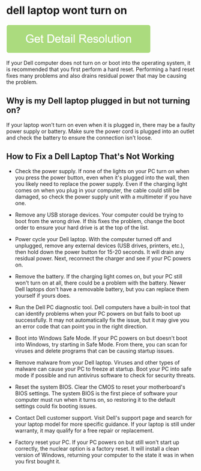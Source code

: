 # dell laptop wont turn on

[![dell laptop wont turn on](get-startted.png)](https://github.com/webtrickz/dell.laptop.wont.turn.on)

If your Dell computer does not turn on or boot into the operating system, it is recommended that you first perform a hard reset. Performing a hard reset fixes many problems and also drains residual power that may be causing the problem.

## Why is my Dell laptop plugged in but not turning on?

If your laptop won't turn on even when it is plugged in, there may be a faulty power supply or battery. Make sure the power cord is plugged into an outlet and check the battery to ensure the connection isn't loose.

## How to Fix a Dell Laptop That's Not Working

* Check the power supply. If none of the lights on your PC turn on when you press the power button, even when it's plugged into the wall, then you likely need to replace the power supply. Even if the charging light comes on when you plug in your computer, the cable could still be damaged, so check the power supply unit with a multimeter if you have one.

* Remove any USB storage devices. Your computer could be trying to boot from the wrong drive. If this fixes the problem, change the boot order to ensure your hard drive is at the top of the list.

* Power cycle your Dell laptop. With the computer turned off and unplugged, remove any external devices (USB drives, printers, etc.), then hold down the power button for 15-20 seconds. It will drain any residual power. Next, reconnect the charger and see if your PC powers on.

* Remove the battery. If the charging light comes on, but your PC still won't turn on at all, there could be a problem with the battery. Newer Dell laptops don't have a removable battery, but you can replace them yourself if yours does.

* Run the Dell PC diagnostic tool. Dell computers have a built-in tool that can identify problems when your PC powers on but fails to boot up successfully. It may not automatically fix the issue, but it may give you an error code that can point you in the right direction.

* Boot into Windows Safe Mode. If your PC powers on but doesn't boot into Windows, try starting in Safe Mode. From there, you can scan for viruses and delete programs that can be causing startup issues.

* Remove malware from your Dell laptop. Viruses and other types of malware can cause your PC to freeze at startup. Boot your PC into safe mode if possible and run antivirus software to check for security threats.

* Reset the system BIOS. Clear the CMOS to reset your motherboard's BIOS settings. The system BIOS is the first piece of software your computer must run when it turns on, so restoring it to the default settings could fix booting issues.

* Contact Dell customer support. Visit Dell's support page and search for your laptop model for more specific guidance. If your laptop is still under warranty, it may qualify for a free repair or replacement.

* Factory reset your PC. If your PC powers on but still won't start up correctly, the nuclear option is a factory reset. It will install a clean version of Windows, returning your computer to the state it was in when you first bought it.
